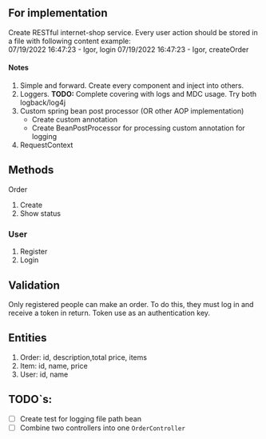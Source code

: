 ## For implementation

Create RESTful internet-shop service. Every user action should be stored in a file with following content example:  
07/19/2022 16:47:23 - Igor, login
07/19/2022 16:47:23 - Igor, createOrder


#### Notes
1. Simple and forward. Create every component and inject into others. 
2. Loggers. **TODO:** Complete covering with logs and MDC usage. Try both logback/log4j
3. Custom spring bean post processor (OR other AOP implementation)
   * Create custom annotation
   * Create BeanPostProcessor for processing custom annotation for logging
4. RequestContext
## Methods

Order

1. Create
2. Show status

### User

1. Register
2. Login

## Validation

Only registered people can make an order. To do this, they must log in and receive a token in return. Token
use as an authentication key.


## Entities

1. Order: id, description,total price, items
2. Item: id, name, price
3. User: id, name

## TODO`s:

- [ ] Create test for logging file path bean
- [ ] Combine two controllers into one `OrderController`
